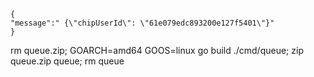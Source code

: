 ```
{
"message":" {\"chipUserId\": \"61e079edc893200e127f5401\"}"
}
```

rm queue.zip; GOARCH=amd64 GOOS=linux go build ./cmd/queue; zip queue.zip queue; rm queue
